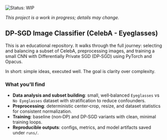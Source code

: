 ![Status: WIP](https://img.shields.io/badge/status-WIP-orange)

_This project is a work in progress; details may change._

## DP‑SGD Image Classifier (CelebA - Eyeglasses)

This is an educational repository. It walks through the full journey: selecting and balancing a subset of CelebA, preprocessing images, and training a small CNN with Differentially Private SGD (DP‑SGD) using PyTorch and Opacus.

In short: simple ideas, executed well. The goal is clarity over complexity.

### What you’ll find
- **Data analysis and subset building**: small, well‑balanced `Eyeglasses` vs `No Eyeglasses` dataset with stratification to reduce confounders.
- **Preprocessing**: deterministic center‑crop, resize, and dataset statistics for consistent normalization.
- **Training**: baseline (non‑DP) and DP‑SGD variants with clean, minimal training loops.
- **Reproducible outputs**: configs, metrics, and model artifacts saved under `runs/`.